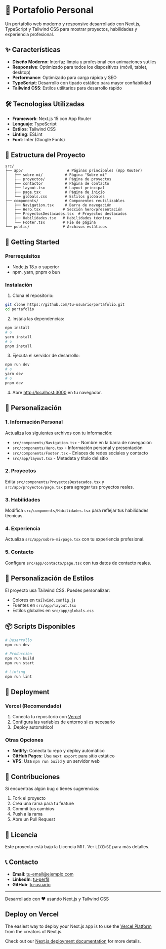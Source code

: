 # 🚀 Portafolio Personal

Un portafolio web moderno y responsive desarrollado con Next.js, TypeScript y Tailwind CSS para mostrar proyectos, habilidades y experiencia profesional.

## ✨ Características

- **Diseño Moderno**: Interfaz limpia y profesional con animaciones sutiles
- **Responsive**: Optimizado para todos los dispositivos (móvil, tablet, desktop)
- **Performance**: Optimizado para carga rápida y SEO
- **TypeScript**: Desarrollo con tipado estático para mayor confiabilidad
- **Tailwind CSS**: Estilos utilitarios para desarrollo rápido

## 🛠️ Tecnologías Utilizadas

- **Framework**: Next.js 15 con App Router
- **Lenguaje**: TypeScript
- **Estilos**: Tailwind CSS
- **Linting**: ESLint
- **Font**: Inter (Google Fonts)

## 📁 Estructura del Proyecto

```
src/
├── app/                    # Páginas principales (App Router)
│   ├── sobre-mi/          # Página "Sobre mí"
│   ├── proyectos/         # Página de proyectos
│   ├── contacto/          # Página de contacto
│   ├── layout.tsx         # Layout principal
│   ├── page.tsx           # Página de inicio
│   └── globals.css        # Estilos globales
├── components/            # Componentes reutilizables
│   ├── Navigation.tsx     # Barra de navegación
│   ├── Hero.tsx          # Sección hero/presentación
│   ├── ProyectosDestacados.tsx  # Proyectos destacados
│   ├── Habilidades.tsx   # Habilidades técnicas
│   └── Footer.tsx        # Pie de página
└── public/               # Archivos estáticos
```

## 🚀 Getting Started

### Prerrequisitos

- Node.js 18.x o superior
- npm, yarn, pnpm o bun

### Instalación

1. Clona el repositorio:
```bash
git clone https://github.com/tu-usuario/portafolio.git
cd portafolio
```

2. Instala las dependencias:
```bash
npm install
# o
yarn install
# o
pnpm install
```

3. Ejecuta el servidor de desarrollo:
```bash
npm run dev
# o
yarn dev
# o
pnpm dev
```

4. Abre [http://localhost:3000](http://localhost:3000) en tu navegador.

## 📝 Personalización

### 1. Información Personal
Actualiza los siguientes archivos con tu información:
- `src/components/Navigation.tsx` - Nombre en la barra de navegación
- `src/components/Hero.tsx` - Información personal y presentación
- `src/components/Footer.tsx` - Enlaces de redes sociales y contacto
- `src/app/layout.tsx` - Metadata y título del sitio

### 2. Proyectos
Edita `src/components/ProyectosDestacados.tsx` y `src/app/proyectos/page.tsx` para agregar tus proyectos reales.

### 3. Habilidades
Modifica `src/components/Habilidades.tsx` para reflejar tus habilidades técnicas.

### 4. Experiencia
Actualiza `src/app/sobre-mi/page.tsx` con tu experiencia profesional.

### 5. Contacto
Configura `src/app/contacto/page.tsx` con tus datos de contacto reales.

## 🎨 Personalización de Estilos

El proyecto usa Tailwind CSS. Puedes personalizar:
- Colores en `tailwind.config.js`
- Fuentes en `src/app/layout.tsx`
- Estilos globales en `src/app/globals.css`

## 📦 Scripts Disponibles

```bash
# Desarrollo
npm run dev

# Producción
npm run build
npm run start

# Linting
npm run lint
```

## 🚀 Deployment

### Vercel (Recomendado)
1. Conecta tu repositorio con [Vercel](https://vercel.com)
2. Configura las variables de entorno si es necesario
3. ¡Deploy automático!

### Otras Opciones
- **Netlify**: Conecta tu repo y deploy automático
- **GitHub Pages**: Usa `next export` para sitio estático
- **VPS**: Usa `npm run build` y un servidor web

## 🤝 Contribuciones

Si encuentras algún bug o tienes sugerencias:
1. Fork el proyecto
2. Crea una rama para tu feature
3. Commit tus cambios
4. Push a la rama
5. Abre un Pull Request

## 📄 Licencia

Este proyecto está bajo la Licencia MIT. Ver `LICENSE` para más detalles.

## 📞 Contacto

- **Email**: tu-email@ejemplo.com
- **LinkedIn**: [tu-perfil](https://linkedin.com/in/tu-perfil)
- **GitHub**: [tu-usuario](https://github.com/tu-usuario)

---

Desarrollado con ❤️ usando Next.js y Tailwind CSS

## Deploy on Vercel

The easiest way to deploy your Next.js app is to use the [Vercel Platform](https://vercel.com/new?utm_medium=default-template&filter=next.js&utm_source=create-next-app&utm_campaign=create-next-app-readme) from the creators of Next.js.

Check out our [Next.js deployment documentation](https://nextjs.org/docs/app/building-your-application/deploying) for more details.
